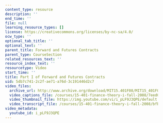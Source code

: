```yaml
---
content_type: resource
description: ''
end_time: ''
file: null
learning_resource_types: []
license: https://creativecommons.org/licenses/by-nc-sa/4.0/
ocw_type: ''
optional_tab_title: ''
optional_text: ''
parent_title: Forward and Futures Contracts
parent_type: CourseSection
related_resources_text: ''
resource_index_text: ''
resourcetype: Video
start_time: ''
title: Part I of Forward and Futures Contracts
uid: 5db7c741-2c2f-ae71-a76d-3c191446d2c7
video_files:
  archive_url: http://www.archive.org/download/MIT15.401F08/MIT15_401F08_ses09_300k.mp4
  video_captions_file: /courses/15-401-finance-theory-i-fall-2008/7eed0b686d09536c8da6841cb788a41f_i_pLF9J3QPE.vtt
  video_thumbnail_file: https://img.youtube.com/vi/i_pLF9J3QPE/default.jpg
  video_transcript_file: /courses/15-401-finance-theory-i-fall-2008/bfb2918cabc110ae7dd1eaff2e744d0f_i_pLF9J3QPE.pdf
video_metadata:
  youtube_id: i_pLF9J3QPE
---
```

